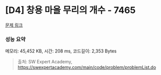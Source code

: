 # [D4] 창용 마을 무리의 개수 - 7465 

[문제 링크](https://swexpertacademy.com/main/code/problem/problemDetail.do?contestProbId=AWngfZVa9XwDFAQU) 

### 성능 요약

메모리: 45,452 KB, 시간: 208 ms, 코드길이: 2,353 Bytes



> 출처: SW Expert Academy, https://swexpertacademy.com/main/code/problem/problemList.do